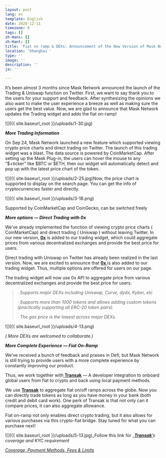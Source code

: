 ```yaml
---
layout: post
lang: en
template: English
date: 2020-12-11
timezone: 8
tags: []
zh-Hans: []
zh-Hant: []
title: 'Fiat on ramp & DEXs: Announcement of the New Version of Mask Network'
location: 'Shanghai '
type: ''
image: ''
description: ''
ja: ''

---
```

It’s been almost 3 months since Mask Network announced the launch of the Trading & Uniswap function on Twitter. First, we want to say thank you to the users for your support and feedback. After synthesizing the opinions we also want to make the user experience a breeze as well as making sure the users get the best value. Now, we are glad to announce that Mask Network updates the Trading widget and adds the fiat on-ramp!

![]({{ site.baseurl_root }}/uploads/1-30.jpg)

**_More Trading Information_**

On Sep 24, Mask Network launched a new feature which supported viewing crypto price charts and direct trading on Twitter. The launch of this trading widget was a blast. The data source is powered by CoinMarketCap. After setting up the Mask Plug-in, the users can hover the mouse to any “$+ticker” like $BTC or $ETH, then our widget will automatically detect and pop up with the latest price chart of the token.

![]({{ site.baseurl_root }}/uploads/2-25.jpg)Now, the price chart is supported to display on the search page. You can get the info of cryptocurrencies faster and directly.

![]({{ site.baseurl_root }}/uploads/3-18.png)

Supported by CoinMarketCap and CoinGecko, can be switched freely

**_More options — Direct Trading with 0x_**

We’ve already implemented the function of viewing crypto price charts ( CoinMarketCap) and direct trading ( Uniswap ) without leaving Twitter. In our new version, [**0x**](https://0x.org/) is added to our trading widget, which could aggregate prices from various decentralized exchanges and provide the best price for users.

Direct trading with Uniswap on Twitter has already been realized in the last version. Now, we are excited to announce that [**0x** ](https://0x.org/)is also added to our trading widget. Thus, multiple options are offered for users on our page.

The trading widget will now use 0x API to aggregate price from various decentralized exchanges and provide the best price for users.

> _· Supports major DEXs including Uniswap, Curve, dydx, Kyber, etc_
>
> _· Supports more than 1000 tokens and allows adding custom tokens (practically supporting all ERC-20 token pairs)._
>
> _· The gas price is the lowest across major DEXs._

![]({{ site.baseurl_root }}/uploads/4-13.png)

_( More DEXs are welcomed to collaborate.)_

**_More Complete Experience — Fiat On-Ramp_**

We’ve received a bunch of feedback and praises in Defi, but Mask Network is still trying to provide users with a more complete experience by constantly improving our product.

Thus, we work together with[ **Transak**](https://transak.com/) — A developer integration to onboard global users from fiat to crypto and back using local payment methods.

We use [**Transak**](https://transak.com/) to aggregate fiat on/off ramps across the globe. Now you can directly trade tokens as long as you have money in your bank (both credit and debit card work). One perk of Transak is that not only can it compare prices, it can also aggregate allowance.

Fiat on-ramp not only enables direct crypto trading, but it also allows for various purchases via this crypto-fiat bridge. Stay tuned for what you can purchase next!

![]({{ site.baseurl_root }}/uploads/5-13.jpg)_Follow this link for _[**_Transak_**_’_](https://transak.com/)_s coverage and KYC requirement_

[_Coverage, Payment Methods, Fees & Limits_](https://www.notion.so/Coverage-Payment-Methods-Fees-Limits-30c0954fbdf04beca68622d9734c59f9)
